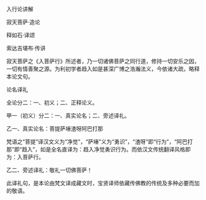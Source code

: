 入行论讲解

寂天菩萨·造论

释如石·译颂

索达吉堪布·传讲

寂天菩萨之《入菩萨行》所述者，乃一切诸佛菩萨之同行道，修持一切安乐之因，一切有情善聚之源。为利初学者趋入如是甚深广博之浩瀚法义，今依诸大疏，略释本论文句。

论名译礼

全论分二：一、初义；二、正释论义。

甲一（初义）分二：一、真实论名；二、旁述译礼。

乙一、真实论名：菩提萨埵渣呀阿巴打那

梵语之“菩提”译汉文义为“净觉”，“萨埵”义为“勇识”，“渣呀”即“行为”，“阿巴打那”即“趋入”，如是全名直译为：趋入净觉勇识行为。而依汉文传统翻译风格即为：入菩萨行。

乙二、旁述译礼：敬礼一切佛菩萨！

此译礼句，是本论由梵文译成藏文时，宝贤译师依藏传佛教的传统及多种必要而加的敬语。

